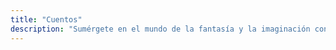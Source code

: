 ```yaml
---
title: "Cuentos"
description: "Sumérgete en el mundo de la fantasía y la imaginación con los cuentos de Nexo Mundial. Disfruta de relatos fascinantes, desde historias clásicas hasta narraciones contemporáneas, que te transportarán a diferentes tiempos y lugares. ¡Descubre y disfruta de cuentos únicos y cautivadores!"
---
```

